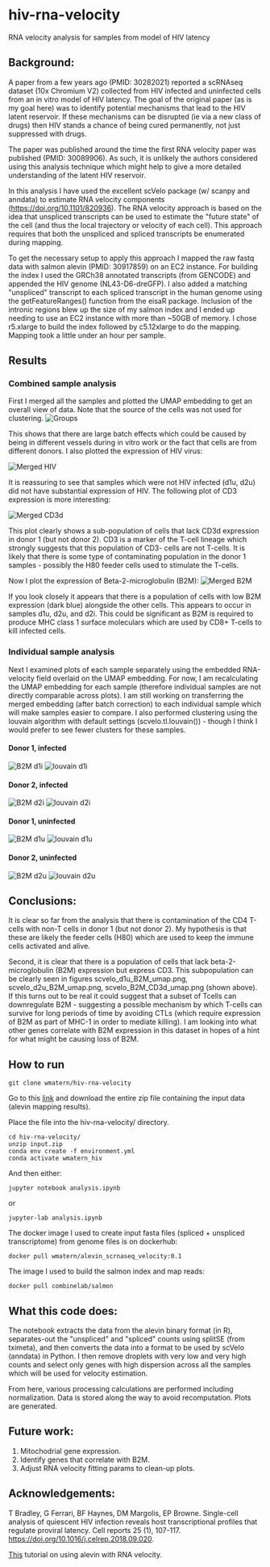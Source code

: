 # hiv-rna-velocity
RNA velocity analysis for samples from model of HIV latency

## Background:

A paper from a few years ago (PMID: 30282021) reported a scRNAseq dataset (10x Chromium V2) collected from HIV infected and uninfected cells from an in vitro model of HIV latency. The goal of the original paper (as is my goal here) was to identify potential mechanisms that lead to the HIV latent reservoir. If these mechanisms can be disrupted (ie via a new class of drugs) then HIV stands a chance of being cured permanently, not just suppressed with drugs.

The paper was published around the time the first RNA velocity paper was published (PMID: 30089906). As such, it is unlikely the authors considered using this analysis technique which might help to give a more detailed understanding of the latent HIV reservoir. 

In this analysis I have used the excellent scVelo package (w/ scanpy and anndata) to estimate RNA velocity components (https://doi.org/10.1101/820936). The RNA velocity approach is based on the idea that unspliced transcripts can be used to estimate the "future state" of the cell (and thus the local trajectory or velocity of each cell). This approach requires that both the unspliced and spliced transcripts be enumerated during mapping. 

To get the necessary setup to apply this approach I mapped the raw fastq data with salmon alevin (PMID: 30917859) on an EC2 instance. For building the index I used the GRCh38 annotated transcripts (from GENCODE) and appended the HIV genome (NL43-D6-dreGFP). I also added a matching "unspliced" transcript to each spliced transcript in the human genome using the getFeatureRanges() function from the eisaR package. Inclusion of the intronic regions blew up the size of my salmon index and I ended up needing to use an EC2 instance with more than ~50GB of memory. I chose r5.xlarge to build the index followed by c5.12xlarge to do the mapping. Mapping took a little under an hour per sample.

## Results
### Combined sample analysis
First I merged all the samples and plotted the UMAP embedding to get an overall view of data. Note that the source of the cells was not used for clustering.
![Groups](/figures/umap_merged_group.png)

This shows that there are large batch effects which could be caused by being in different vessels during in vitro work or the fact that cells are from different donors. I also plotted the expression of HIV virus:

![Merged HIV](/figures/umap_merged_HIV.png)

It is reassuring to see that samples which were not HIV infected (d1u, d2u) did not have substantial expression of HIV. The following plot of CD3 expression is more interesting:

![Merged CD3d](/figures/umap_merged_CD3d.png)

This plot clearly shows a sub-population of cells that lack CD3d expression in donor 1 (but not donor 2). CD3 is a marker of the T-cell lineage which strongly suggests that this population of CD3- cells are not T-cells. It is likely that there is some type of contaminating population in the donor 1 samples - possibly the H80 feeder cells used to stimulate the T-cells.

Now I plot the expression of Beta-2-microglobulin (B2M):
![Merged B2M](/figures/umap_merged_B2M.png)

If you look closely it appears that there is a population of cells with low B2M expression (dark blue) alongside the other cells. This appears to occur in samples d1u, d2u, and d2i. This could be significant as B2M is required to produce MHC class 1 surface moleculars which are used by CD8+ T-cells to kill infected cells.

### Individual sample analysis
Next I examined plots of each sample separately using the embedded RNA-velocity field overlaid on the UMAP embedding. For now, I am recalculating the UMAP embedding for each sample (therefore individual samples are not directly comparable across plots). I am still working on transferring the merged embedding (after batch correction) to each individual sample which will make samples easier to compare. I also performed clustering using the louvain algorithm with default settings (scvelo.tl.louvain()) - though I think I would prefer to see fewer clusters for these samples.

#### Donor 1, infected
![B2M d1i](/figures/scvelo_d1i_B2M_umap.png)
![louvain d1i](/figures/scvelo_d1i_clusters_umap.png)

#### Donor 2, infected
![B2M d2i](/figures/scvelo_d2i_B2M_umap.png)
![louvain d2i](/figures/scvelo_d2i_clusters_umap.png)

#### Donor 1, uninfected
![B2M d1u](/figures/scvelo_d1u_B2M_umap.png)
![louvain d1u](/figures/scvelo_d1u_clusters_umap.png)

#### Donor 2, uninfected
![B2M d2u](/figures/scvelo_d2u_B2M_umap.png)
![louvain d2u](/figures/scvelo_d2u_clusters_umap.png)

## Conclusions:
It is clear so far from the analysis that there is contamination of the CD4 T-cells with non-T cells in donor 1 (but not donor 2). My hypothesis is that these are likely the feeder cells (H80) which are used to keep the immune cells activated and alive. 

Second, it is clear that there is a population of cells that lack beta-2-microglobulin (B2M) expression but express CD3. This subpopulation can be clearly seen in figures scvelo\_d1u\_B2M\_umap.png, scvelo\_d2u\_B2M\_umap.png, scvelo\_B2M\_CD3d\_umap.png (shown above). If this turns out to be real it could suggest that a subset of Tcells can downregulate B2M - suggesting a possible mechanism by which T-cells can survive for long periods of time by avoiding CTLs (which require expression of B2M as part of MHC-1 in order to mediate killing). I am looking into what other genes correlate with B2M expression in this dataset in hopes of a hint for what might be causing loss of B2M.

## How to run
```
git clone wmatern/hiv-rna-velocity
```
Go to this [link](https://drive.google.com/file/d/1Auur5sKTyfjveIyXf8dpGRbu5BCeMQKw/view?usp=sharing) and download the entire zip file containing the input data (alevin mapping results).

Place the file into the hiv-rna-velocity/ directory.

```
cd hiv-rna-velocity/
unzip input.zip
conda env create -f environment.yml
conda activate wmatern_hiv
```

And then either:
```
jupyter notebook analysis.ipynb
```
or
```
jupyter-lab analysis.ipynb
```

The docker image I used to create input fasta files (spliced + unspliced transcriptome) from genome files is on dockerhub:
```
docker pull wmatern/alevin_scrnaseq_velocity:0.1
```
The image I used to build the salmon index and map reads:
```
docker pull combinelab/salmon
```

## What this code does:
The notebook extracts the data from the alevin binary format (in R), separates-out the "unspliced" and "spliced" counts using splitSE (from tximeta), and then converts the data into a format to be used by scVelo (anndata) in Python. I then remove droplets with very low and very high counts and select only genes with high dispersion across all the samples which will be used for velocity estimation.

From here, various processing calculations are performed including normalization. Data is stored along the way to avoid recomputation. Plots are generated.

## Future work:
1. Mitochodrial gene expression.
2. Identify genes that correlate with B2M.
3. Adjust RNA velocity fitting params to clean-up plots.

## Acknowledgements:
T Bradley, G Ferrari, BF Haynes, DM Margolis, EP Browne. Single-cell analysis of quiescent HIV infection reveals host transcriptional profiles that regulate proviral latency. Cell reports 25 (1), 107-117. https://doi.org/10.1016/j.celrep.2018.09.020.

[This](https://combine-lab.github.io/alevin-tutorial/2020/alevin-velocity/) tutorial on using alevin with RNA velocity.
